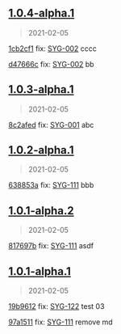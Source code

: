 
## [1.0.4-alpha.1]
> 2021-02-05

[1cb2cf1](https://github.com/ookangzheng/test-action-semantic-release/commit/1cb2cf1) fix: [SYG-002](https://coolbitx.atlassian.net/browse/SYG-002)   cccc

[d47666c](https://github.com/ookangzheng/test-action-semantic-release/commit/d47666c) fix: [SYG-002](https://coolbitx.atlassian.net/browse/SYG-002)   bb


[1.0.4-alpha.1]: https://github.com/ookangzheng/test-action-semantic-release/releases/tag/1.0.4-alpha.1


## [1.0.3-alpha.1]
> 2021-02-05

[8c2afed](https://github.com/ookangzheng/test-action-semantic-release/commit/8c2afed) fix: [SYG-001](https://coolbitx.atlassian.net/browse/SYG-001)   abc


[1.0.3-alpha.1]: https://github.com/ookangzheng/test-action-semantic-release/releases/tag/1.0.3-alpha.1


## [1.0.2-alpha.1]
> 2021-02-05

[638853a](https://github.com/ookangzheng/test-action-semantic-release/commit/638853a) fix: [SYG-111](https://coolbitx.atlassian.net/browse/SYG-111)   bbb


[1.0.2-alpha.1]: https://github.com/ookangzheng/test-action-semantic-release/releases/tag/1.0.2-alpha.1


## [1.0.1-alpha.2]
> 2021-02-05

[817697b](https://github.com/ookangzheng/test-action-semantic-release/commit/817697b) fix: [SYG-111](https://coolbitx.atlassian.net/browse/SYG-111)   asdf


[1.0.1-alpha.2]: https://github.com/ookangzheng/test-action-semantic-release/releases/tag/1.0.1-alpha.2


## [1.0.1-alpha.1]
> 2021-02-05

[19b9612](https://github.com/ookangzheng/test-action-semantic-release/commit/19b9612) fix: [SYG-122](https://coolbitx.atlassian.net/browse/SYG-122)   test 03

[97a1511](https://github.com/ookangzheng/test-action-semantic-release/commit/97a1511) fix: [SYG-111](https://coolbitx.atlassian.net/browse/SYG-111)   remove md


[1.0.1-alpha.1]: https://github.com/ookangzheng/test-action-semantic-release/releases/tag/1.0.1-alpha.1
